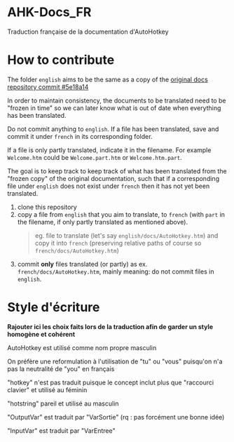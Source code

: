 # AHK-Docs_FR
Traduction française de la documentation d'AutoHotkey

# How to contribute
The folder `english` aims to be the same as a copy of the [original docs repository commit #5e18a14](https://github.com/Lexikos/AutoHotkey_L-Docs/commit/5e18a14fb51344d63cf354159e259d02e1c1e2d6)

In order to maintain consistency, the documents to be translated need to be "frozen in time" so we can later know what is out of date when everything has been translated.

Do not commit anything to `english`. If a file has been translated, save and commit it under `french` in its corresponding folder.

If a file is only partly translated, indicate it in the filename. For example `Welcome.htm` could be `Welcome.part.htm` or `Welcome.htm.part`.

The goal is to keep track to keep track of what has been translated from the "frozen copy" of the original documentation, such that if a corresponding file under `english` does not exist under `french` then it has not yet been translated.

1. clone this repository
2. copy a file from `english` that you aim to translate, to `french` (with `part` in the filename, if only partly translated as mentioned above).
   > eg. file to translate (let's say `english/docs/AutoHotkey.htm`) and copy it into `french` (preserving relative paths of course so `french/docs/AutoHotkey.htm`)
3. commit **only** files translated (or partly) as ex. `french/docs/AutoHotkey.htm`,
mainly meaning: do not commit files in `english`.

# Style d'écriture
**Rajouter ici les choix faits lors de la traduction afin de garder un style homogène et cohérent**

AutoHotkey est utilisé comme nom propre masculin

On préfère une reformulation à l'utilisation de "tu" ou "vous" puisqu'on n'a pas la neutralité de "you" en français

"hotkey" n'est pas traduit puisque le concept inclut plus que "raccourci clavier" et utilisé au féminin

"hotstring" pareil et utilisé au masculin

"OutputVar" est traduit par "VarSortie" (rq : pas forcément une bonne idée)

"InputVar" est traduit par "VarEntree"
